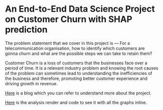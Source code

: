 # An End-to-End Data Science Project on Customer Churn with SHAP prediction

The problem statement that we cover in this project is — For a telecommunication organisation, how to identify which customers are gonna churn and what are the possible steps we can take to retain them?

Customer Churn is a loss of customers that the businesses face over a period of time. It is a relevant industry problem and knowing the root causes of the problem can sometimes lead to understanding the inefficiencies of the business and therefore, promoting better customer experience and driving growth in revenue.

[Here](https://medium.com/@bhanumitt/an-end-to-end-data-science-project-on-customer-churn-with-shap-prediction-fa95649b823d) is a blog which you can refer to understand more about the project. 

[Here](https://nbviewer.org/github/bhanumitt/telco_churn/blob/master/analysis.ipynb) is the analysis render and code to see it with all the graphs inline. 
